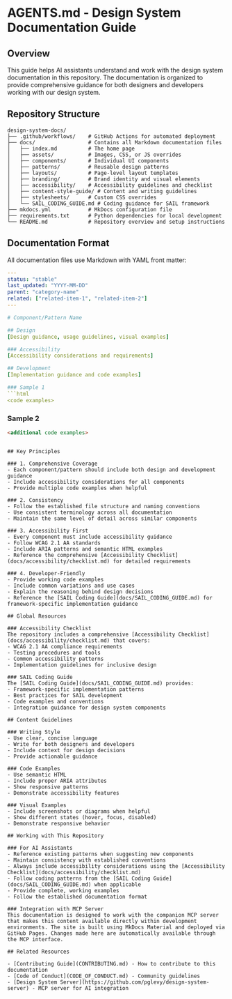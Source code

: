 # AGENTS.md - Design System Documentation Guide

## Overview
This guide helps AI assistants understand and work with the design system documentation in this repository. The documentation is organized to provide comprehensive guidance for both designers and developers working with our design system.

## Repository Structure

```
design-system-docs/
├── .github/workflows/    # GitHub Actions for automated deployment
├── docs/                 # Contains all Markdown documentation files
│   ├── index.md          # The home page
│   ├── assets/           # Images, CSS, or JS overrides
│   ├── components/       # Individual UI components
│   ├── patterns/         # Reusable design patterns  
│   ├── layouts/          # Page-level layout templates
│   ├── branding/         # Brand identity and visual elements
│   ├── accessibility/    # Accessibility guidelines and checklist
│   ├── content-style-guide/ # Content and writing guidelines
│   ├── stylesheets/      # Custom CSS overrides
│   └── SAIL_CODING_GUIDE.md # Coding guidance for SAIL framework
├── mkdocs.yml            # MkDocs configuration file
├── requirements.txt      # Python dependencies for local development
└── README.md             # Repository overview and setup instructions
```

## Documentation Format

All documentation files use Markdown with YAML front matter:

```yaml
---
status: "stable"
last_updated: "YYYY-MM-DD"
parent: "category-name"
related: ["related-item-1", "related-item-2"]
---

# Component/Pattern Name

## Design
[Design guidance, usage guidelines, visual examples]

### Accessibility
[Accessibility considerations and requirements]

## Development
[Implementation guidance and code examples]

### Sample 1
```html
<code examples>
```

### Sample 2
```html
<additional code examples>
```
```

## Key Principles

### 1. Comprehensive Coverage
- Each component/pattern should include both design and development guidance
- Include accessibility considerations for all components
- Provide multiple code examples when helpful

### 2. Consistency
- Follow the established file structure and naming conventions
- Use consistent terminology across all documentation
- Maintain the same level of detail across similar components

### 3. Accessibility First
- Every component must include accessibility guidance
- Follow WCAG 2.1 AA standards
- Include ARIA patterns and semantic HTML examples
- Reference the comprehensive [Accessibility Checklist](docs/accessibility/checklist.md) for detailed requirements

### 4. Developer-Friendly
- Provide working code examples
- Include common variations and use cases
- Explain the reasoning behind design decisions
- Reference the [SAIL Coding Guide](docs/SAIL_CODING_GUIDE.md) for framework-specific implementation guidance

## Global Resources

### Accessibility Checklist
The repository includes a comprehensive [Accessibility Checklist](docs/accessibility/checklist.md) that covers:
- WCAG 2.1 AA compliance requirements
- Testing procedures and tools
- Common accessibility patterns
- Implementation guidelines for inclusive design

### SAIL Coding Guide  
The [SAIL Coding Guide](docs/SAIL_CODING_GUIDE.md) provides:
- Framework-specific implementation patterns
- Best practices for SAIL development
- Code examples and conventions
- Integration guidance for design system components

## Content Guidelines

### Writing Style
- Use clear, concise language
- Write for both designers and developers
- Include context for design decisions
- Provide actionable guidance

### Code Examples
- Use semantic HTML
- Include proper ARIA attributes
- Show responsive patterns
- Demonstrate accessibility features

### Visual Examples
- Include screenshots or diagrams when helpful
- Show different states (hover, focus, disabled)
- Demonstrate responsive behavior

## Working with This Repository

### For AI Assistants
- Reference existing patterns when suggesting new components
- Maintain consistency with established conventions
- Always include accessibility considerations using the [Accessibility Checklist](docs/accessibility/checklist.md)
- Follow coding patterns from the [SAIL Coding Guide](docs/SAIL_CODING_GUIDE.md) when applicable
- Provide complete, working examples
- Follow the established documentation format

### Integration with MCP Server
This documentation is designed to work with the companion MCP server that makes this content available directly within development environments. The site is built using MkDocs Material and deployed via GitHub Pages. Changes made here are automatically available through the MCP interface.

## Related Resources

- [Contributing Guide](CONTRIBUTING.md) - How to contribute to this documentation
- [Code of Conduct](CODE_OF_CONDUCT.md) - Community guidelines
- [Design System Server](https://github.com/pglevy/design-system-server) - MCP server for AI integration